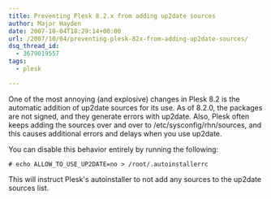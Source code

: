 ```yaml
---
title: Preventing Plesk 8.2.x from adding up2date sources
author: Major Hayden
date: 2007-10-04T18:29:14+00:00
url: /2007/10/04/preventing-plesk-82x-from-adding-up2date-sources/
dsq_thread_id:
  - 3679019557
tags:
  - plesk

---
```

One of the most annoying (and explosive) changes in Plesk 8.2 is the automatic addition of up2date sources for its use. As of 8.2.0, the packages are not signed, and they generate errors with up2date. Also, Plesk often keeps adding the sources over and over to /etc/sysconfig/rhn/sources, and this causes additional errors and delays when you use up2date.

You can disable this behavior entirely by running the following:

`# echo ALLOW_TO_USE_UP2DATE=no > /root/.autoinstallerrc`

This will instruct Plesk's autoinstaller to not add any sources to the up2date sources list.
